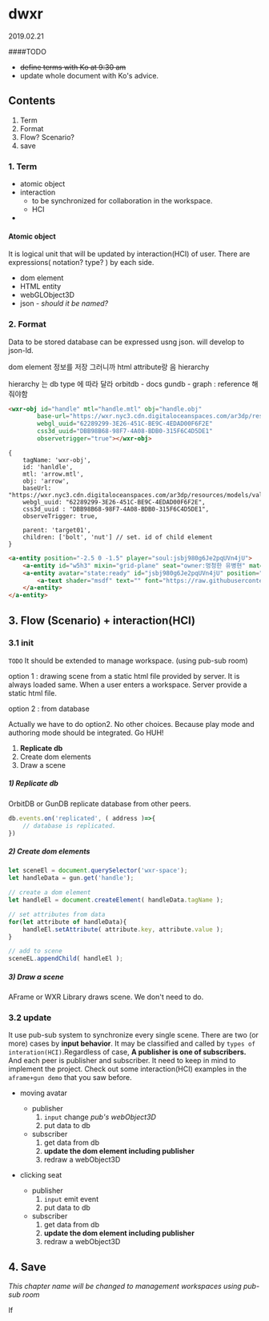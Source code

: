 # dwxr
2019.02.21

####TODO
- ~~define terms with Ko at 9:30 am~~
- update whole document with Ko's advice. 

## Contents
1. Term
2. Format
3. Flow?  Scenario?
4. save

### 1. Term

- atomic object
- interaction
    + to be synchronized for collaboration in the workspace.
    + HCI
- 

#### Atomic object

 It is logical unit that will be updated by interaction(HCI) of user. There are expressions( notation? type? ) by each side.  
- dom element
- HTML entity
- webGLObject3D
- json - _should it be named?_



### 2. Format
Data to be stored database can be expressed usng json. will develop to json-ld.

dom element 정보를 저장
그러니까 html attribute랑 음 hierarchy 

hierarchy 는 
db type 에 따라 달라
orbitdb - docs 
gundb - graph : reference 해줘야함

```html
<wxr-obj id="handle" mtl="handle.mtl" obj="handle.obj" 
        base-url="https://wxr.nyc3.cdn.digitaloceanspaces.com/ar3dp/resources/models/valve_3d" 
        webgl_uuid="62289299-3E26-451C-BE9C-4EDAD00F6F2E" 
        css3d_uuid="DBB98B68-98F7-4A08-BDB0-315F6C4D5DE1" 
        observetrigger="true"></wxr-obj>

```

```json5
{
    tagName: 'wxr-obj',
    id: 'hanldle',
    mtl: 'arrow.mtl',
    obj: 'arrow',
    baseUrl: "https://wxr.nyc3.cdn.digitaloceanspaces.com/ar3dp/resources/models/valve_3d",
    webgl_uuid: "62289299-3E26-451C-BE9C-4EDAD00F6F2E",
    css3d_uuid : "DBB98B68-98F7-4A08-BDB0-315F6C4D5DE1",
    observeTrigger: true,

    parent: 'target01',
    children: ['bolt', 'nut'] // set. id of child element
}
```


```html
<a-entity position="-2.5 0 -1.5" player="soul:jsbj980g6Je2pqUVn4jU">
    <a-entity id="w5h3" mixin="grid-plane" seat="owner:멍청한 유병현" material="color:#ff5a30"></a-entity>
    <a-entity avatar="state:ready" id="jsbj980g6Je2pqUVn4jU" position="0 0.5 0" mixin="avatar" transform-controller="enabled:true;type:avatar">
        <a-text shader="msdf" text="" font="https://raw.githubusercontent.com/myso-kr/aframe-fonts-korean/master/fonts/ofl/nanumgothic/NanumGothic-Bold.json" color="#000000" align="center" rotation="0 -90 0" position="0 0.5 0" scale="0.7 0.7 0.7" value="멍청한 유병현"></a-text>
    </a-entity>
</a-entity>
```


## 3. Flow (Scenario) + interaction(HCI)

### 3.1 init
`TODO` It should be extended to manage workspace. (using pub-sub room)


option 1 : drawing scene from a static html file provided by server. It is always loaded same. 
When a user enters a workspace. Server provide a static html file. 

option 2 : from database

Actually we have to do option2. No other choices. Because play mode and authoring mode should be integrated. Go HUH! 

1. **Replicate db**
2. Create dom elements
3. Draw a scene

##### 1) Replicate db
OrbitDB or GunDB replicate database from other peers. 
```javascript
db.events.on('replicated', ( address )=>{
    // database is replicated.
})
```


##### 2) Create dom elements

```javascript
let sceneEl = document.querySelector('wxr-space');
let handleData = gun.get('handle');

// create a dom element
let handleEl = document.createElement( handleData.tagName );

// set attributes from data
for(let attribute of handleData){
    handleEl.setAttribute( attribute.key, attribute.value );
}

// add to scene
sceneEL.appendChild( handleEl );
```
##### 3) Draw a scene
AFrame or WXR Library draws scene. We don't need to do.

### 3.2 update
It use pub-sub system to synchronize every single scene. There are two (or more) cases by **input behavior**.  It may be classified and called by `types of interation(HCI)`.Regardless of case, **A publisher is one of subscribers.** And each peer is publisher and subscriber. It need to keep in mind to implement the project. Check out some interaction(HCI) examples in the `aframe+gun demo` that you saw before.

- moving avatar
    - publisher
        1. `input` change _pub's webObject3D_ 
        2. put data to db 
    - subscriber
        1. get data from db
        2. **update the dom element including publisher**
        3. redraw a webObject3D
    
- clicking seat
    - publisher
        1. `input` emit event
        2. put data to db
    - subscriber
        1. get data from db
        2. **update the dom element including publisher**
        3. redraw a webObject3D
        
## 4. Save

_This chapter name will be changed to management workspaces using pub-sub room_

If     
